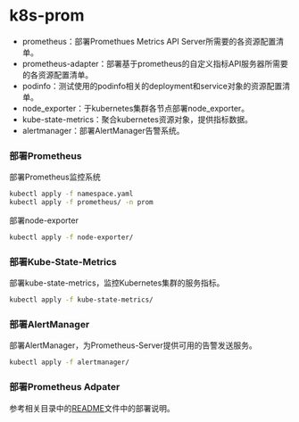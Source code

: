 # k8s-prom

- prometheus：部署Promethues Metrics API Server所需要的各资源配置清单。
- prometheus-adapter：部署基于prometheus的自定义指标API服务器所需要的各资源配置清单。
- podinfo：测试使用的podinfo相关的deployment和service对象的资源配置清单。
- node_exporter：于kubernetes集群各节点部署node_exporter。
- kube-state-metrics：聚合kubernetes资源对象，提供指标数据。
- alertmanager：部署AlertManager告警系统。

### 部署Prometheus

部署Prometheus监控系统

```bash
kubectl apply -f namespace.yaml
kubectl apply -f prometheus/ -n prom
```

部署node-exporter

```bash
kubectl apply -f node-exporter/
```

### 部署Kube-State-Metrics

部署kube-state-metrics，监控Kubernetes集群的服务指标。

```bash
kubectl apply -f kube-state-metrics/
```

### 部署AlertManager

部署AlertManager，为Prometheus-Server提供可用的告警发送服务。

```bash
kubectl apply -f alertmanager/
```

### 部署Prometheus Adpater

参考相关目录中的[README](prometheus-adpater/README.md)文件中的部署说明。



